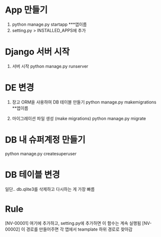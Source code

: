 # App 만들기
1. python manage.py startapp ***앱이름
2. setting.py > INSTALLED_APPS에 추가


# Django 서버 시작
1. 서버 시작
python manage.py runserver


# DE 변경
1. 장고 ORM을 사용하여 DB 테이블 만들기
python manage.py makemigrations **앱이름

2. 마이그레이션 파일 생성 (make migrations)
python manage.py migrate

# DB 내 슈퍼계정 만들기
python manage.py createsuperuser

# DB 테이블 변경
일단.. db.qlite3를 삭제하고 다시하는 게 가장 빠름


# Rule
[NV-00001] 여기에 추가하고, setting.py에 추가하면 이 함수는 계속 실행됨
[NV-00002] 이 경로를 만들어주면 각 앱에서 teamplate 하위 경로로 찾아감